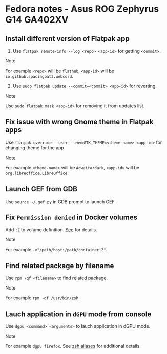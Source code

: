 # Fedora notes - Asus ROG Zephyrus G14 GA402XV

## Install different version of Flatpak app

1. Use `flatpak remote-info --log <repo> <app-id>` for getting `<commit>`.

> [!NOTE]
> For example `<repo>` will be `flathub`, `<app-id>` will be `io.github.spacingbat3.webcord`.

2. Use `sudo flatpak update --commit=<commit> <app-id>` for reverting.

> [!NOTE]
> Use `sudo flatpak mask <app-id>` for removing it from updates list.

## Fix issue with wrong Gnome theme in Flatpak apps

Use `flatpak override --user --env=GTK_THEME=<theme-name> <app-id>` for changing theme for the app.

> [!NOTE]
> For example `<theme-name>` will be `Adwaita:dark`, `<app-id>` will be `org.libreoffice.LibreOffice`.

## Launch GEF from GDB

Use `source ~/.gef.py` in GDB prompt to launch GEF.

## Fix `Permission denied` in Docker volumes

Add `:Z` to volume definition. [See](https://stackoverflow.com/a/31334443) for details.

> [!NOTE]
> For example `-v"/path/host:/path/container:Z"`.

## Find related package by filename

Use `rpm -qf <filename>` to find related package.

> [!NOTE]
> For example `rpm -qf /usr/bin/zsh`.

## Lauch application in `dGPU` mode from console

Use `dgpu <command> <arguments>` to lauch application in dGPU mode.

> [!NOTE]
> For example `dgpu firefox`.
> See [zsh aliases](./configs/zsh/.zsh_aliases) for additional details.
